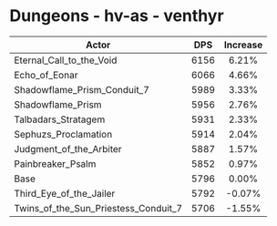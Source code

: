 # Dungeons - hv-as - venthyr
| Actor | DPS | Increase |
|---|:---:|:---:|
|Eternal_Call_to_the_Void|6156|6.21%|
|Echo_of_Eonar|6066|4.66%|
|Shadowflame_Prism_Conduit_7|5989|3.33%|
|Shadowflame_Prism|5956|2.76%|
|Talbadars_Stratagem|5931|2.33%|
|Sephuzs_Proclamation|5914|2.04%|
|Judgment_of_the_Arbiter|5887|1.57%|
|Painbreaker_Psalm|5852|0.97%|
|Base|5796|0.00%|
|Third_Eye_of_the_Jailer|5792|-0.07%|
|Twins_of_the_Sun_Priestess_Conduit_7|5706|-1.55%|
